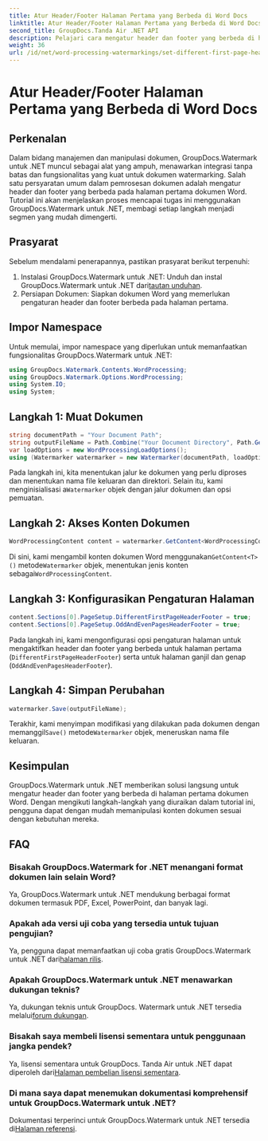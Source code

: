 ```yaml
---
title: Atur Header/Footer Halaman Pertama yang Berbeda di Word Docs
linktitle: Atur Header/Footer Halaman Pertama yang Berbeda di Word Docs
second_title: GroupDocs.Tanda Air .NET API
description: Pelajari cara mengatur header dan footer yang berbeda di halaman pertama dokumen Word menggunakan GroupDocs.Watermark untuk .NET.
weight: 36
url: /id/net/word-processing-watermarkings/set-different-first-page-header-footer-word-docs/
---
```


# Atur Header/Footer Halaman Pertama yang Berbeda di Word Docs

## Perkenalan
Dalam bidang manajemen dan manipulasi dokumen, GroupDocs.Watermark untuk .NET muncul sebagai alat yang ampuh, menawarkan integrasi tanpa batas dan fungsionalitas yang kuat untuk dokumen watermarking. Salah satu persyaratan umum dalam pemrosesan dokumen adalah mengatur header dan footer yang berbeda pada halaman pertama dokumen Word. Tutorial ini akan menjelaskan proses mencapai tugas ini menggunakan GroupDocs.Watermark untuk .NET, membagi setiap langkah menjadi segmen yang mudah dimengerti.
## Prasyarat
Sebelum mendalami penerapannya, pastikan prasyarat berikut terpenuhi:
1.  Instalasi GroupDocs.Watermark untuk .NET: Unduh dan instal GroupDocs.Watermark untuk .NET dari[tautan unduhan](https://releases.groupdocs.com/Watermark/net/).
2. Persiapan Dokumen: Siapkan dokumen Word yang memerlukan pengaturan header dan footer berbeda pada halaman pertama.

## Impor Namespace
Untuk memulai, impor namespace yang diperlukan untuk memanfaatkan fungsionalitas GroupDocs.Watermark untuk .NET:
```csharp
using GroupDocs.Watermark.Contents.WordProcessing;
using GroupDocs.Watermark.Options.WordProcessing;
using System.IO;
using System;
```
## Langkah 1: Muat Dokumen
```csharp
string documentPath = "Your Document Path";
string outputFileName = Path.Combine("Your Document Directory", Path.GetFileName(documentPath));
var loadOptions = new WordProcessingLoadOptions();
using (Watermarker watermarker = new Watermarker(documentPath, loadOptions))
```
Pada langkah ini, kita menentukan jalur ke dokumen yang perlu diproses dan menentukan nama file keluaran dan direktori. Selain itu, kami menginisialisasi a`Watermarker` objek dengan jalur dokumen dan opsi pemuatan.
## Langkah 2: Akses Konten Dokumen
```csharp
WordProcessingContent content = watermarker.GetContent<WordProcessingContent>();
```
 Di sini, kami mengambil konten dokumen Word menggunakan`GetContent<T>()` metode`Watermarker` objek, menentukan jenis konten sebagai`WordProcessingContent`.
## Langkah 3: Konfigurasikan Pengaturan Halaman
```csharp
content.Sections[0].PageSetup.DifferentFirstPageHeaderFooter = true;
content.Sections[0].PageSetup.OddAndEvenPagesHeaderFooter = true;
```
Pada langkah ini, kami mengonfigurasi opsi pengaturan halaman untuk mengaktifkan header dan footer yang berbeda untuk halaman pertama (`DifferentFirstPageHeaderFooter`) serta untuk halaman ganjil dan genap (`OddAndEvenPagesHeaderFooter`).
## Langkah 4: Simpan Perubahan
```csharp
watermarker.Save(outputFileName);
```
 Terakhir, kami menyimpan modifikasi yang dilakukan pada dokumen dengan memanggil`Save()` metode`Watermarker` objek, meneruskan nama file keluaran.

## Kesimpulan
GroupDocs.Watermark untuk .NET memberikan solusi langsung untuk mengatur header dan footer yang berbeda di halaman pertama dokumen Word. Dengan mengikuti langkah-langkah yang diuraikan dalam tutorial ini, pengguna dapat dengan mudah memanipulasi konten dokumen sesuai dengan kebutuhan mereka.
## FAQ
### Bisakah GroupDocs.Watermark for .NET menangani format dokumen lain selain Word?
Ya, GroupDocs.Watermark untuk .NET mendukung berbagai format dokumen termasuk PDF, Excel, PowerPoint, dan banyak lagi.
### Apakah ada versi uji coba yang tersedia untuk tujuan pengujian?
Ya, pengguna dapat memanfaatkan uji coba gratis GroupDocs.Watermark untuk .NET dari[halaman rilis](https://releases.groupdocs.com/).
### Apakah GroupDocs.Watermark untuk .NET menawarkan dukungan teknis?
 Ya, dukungan teknis untuk GroupDocs. Watermark untuk .NET tersedia melalui[forum dukungan](https://forum.groupdocs.com/c/watermark/19).
### Bisakah saya membeli lisensi sementara untuk penggunaan jangka pendek?
 Ya, lisensi sementara untuk GroupDocs. Tanda Air untuk .NET dapat diperoleh dari[Halaman pembelian lisensi sementara](https://purchase.groupdocs.com/temporary-license/).
### Di mana saya dapat menemukan dokumentasi komprehensif untuk GroupDocs.Watermark untuk .NET?
 Dokumentasi terperinci untuk GroupDocs.Watermark untuk .NET tersedia di[Halaman referensi](https://tutorials.groupdocs.com/Watermark/net/).
